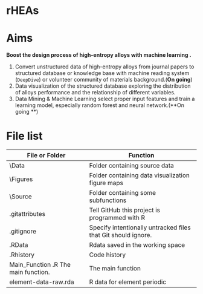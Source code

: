 # rHEAs





# Aims

**Boost the design process of high-entropy alloys with machine learning .**

1. Convert unstructured data of high-entropy alloys from journal papers  to structured database or knowledge base  with machine reading system (```DeepDive```) or volunteer community of materials background.(**On going**)
2. Data visualization of the structured database exploring the distribution of alloys performance and the relationship of different variables.
3. Data Mining & Machine Learning  select proper input features and train a learning model, especially random forest and neural network.(**On going **)



# File list 

| File or Folder                       | Function                                 |
| ------------------------------------ | ---------------------------------------- |
| \Data                                | Folder containing source data            |
| \Figures                             | Folder containing data visualization figure maps |
| \Source                              | Folder containing some subfunctions      |
| .gitattributes                       | Tell GitHub this project is programmed with R |
| \.gitignore                          | Specify intentionally untracked files that Git should ignore. |
| \.RData                              | Rdata saved in the working space         |
| \.Rhistory                           | Code history                             |
| Main_Function .R  The main function. | The main function                        |
| element-data-raw.rda                 | R data for element periodic              |

